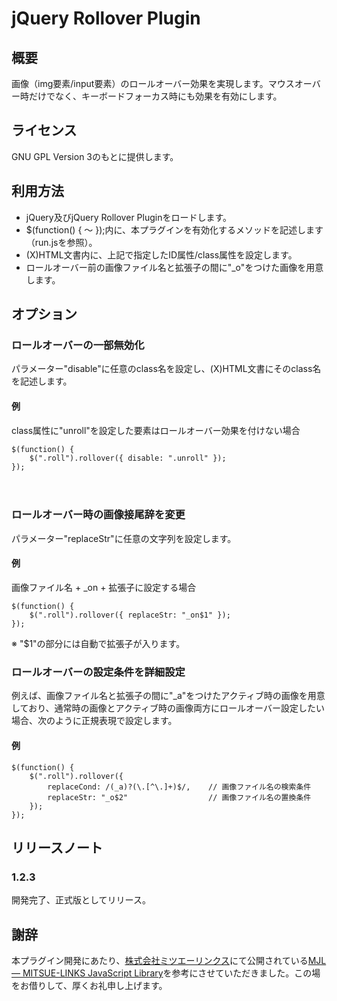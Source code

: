 # jQuery Rollover Plugin

## 概要

画像（img要素/input要素）のロールオーバー効果を実現します。マウスオーバー時だけでなく、キーボードフォーカス時にも効果を有効にします。

## ライセンス

GNU GPL Version 3のもとに提供します。

## 利用方法

* jQuery及びjQuery Rollover Pluginをロードします。
* $(function() { 〜 });内に、本プラグインを有効化するメソッドを記述します（run.jsを参照）。
* (X)HTML文書内に、上記で指定したID属性/class属性を設定します。
* ロールオーバー前の画像ファイル名と拡張子の間に"_o"をつけた画像を用意します。

## オプション

### ロールオーバーの一部無効化

パラメーター"disable"に任意のclass名を設定し、(X)HTML文書にそのclass名を記述します。

#### 例

class属性に"unroll"を設定した要素はロールオーバー効果を付けない場合

    $(function() {
        $(".roll").rollover({ disable: ".unroll" });
    });
　　　　
### ロールオーバー時の画像接尾辞を変更

パラメーター"replaceStr"に任意の文字列を設定します。

#### 例

画像ファイル名 + _on + 拡張子に設定する場合

    $(function() {
        $(".roll").rollover({ replaceStr: "_on$1" });
    });
 
※ "$1"の部分には自動で拡張子が入ります。

### ロールオーバーの設定条件を詳細設定

例えば、画像ファイル名と拡張子の間に"_a"をつけたアクティブ時の画像を用意しており、通常時の画像とアクティブ時の画像両方にロールオーバー設定したい場合、次のように正規表現で設定します。

#### 例

    $(function() {
        $(".roll").rollover({
            replaceCond: /(_a)?(\.[^\.]+)$/,    // 画像ファイル名の検索条件
            replaceStr: "_o$2"                  // 画像ファイル名の置換条件
        });
    });

## リリースノート

### 1.2.3

開発完了、正式版としてリリース。

## 謝辞

本プラグイン開発にあたり、[株式会社ミツエーリンクス](http://www.mitsue.co.jp/)にて公開されている[MJL — MITSUE-LINKS JavaScript Library](http://www.mitsue.co.jp/service/produce/mjl.html)を参考にさせていただきました。この場をお借りして、厚くお礼申し上げます。
